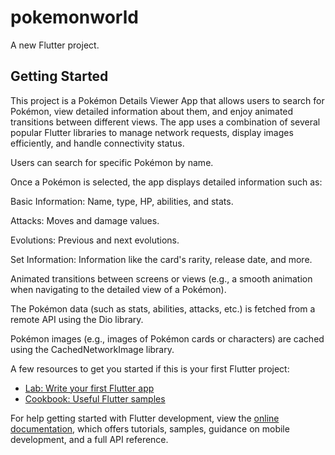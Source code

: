 # pokemonworld

A new Flutter project.

## Getting Started

This project is a Pokémon Details Viewer App that allows users to search for Pokémon, view detailed information about them, and enjoy animated transitions between different views. 
The app uses a combination of several popular Flutter libraries to manage network requests, display images efficiently, and handle connectivity status.

Users can search for specific Pokémon by name.

Once a Pokémon is selected, the app displays detailed information such as:

Basic Information: Name, type, HP, abilities, and stats.

Attacks: Moves and damage values.

Evolutions: Previous and next evolutions.

Set Information: Information like the card's rarity, release date, and more.

Animated transitions between screens or views (e.g., a smooth animation when navigating to the detailed view of a Pokémon).

The Pokémon data (such as stats, abilities, attacks, etc.) is fetched from a remote API using the Dio library.

Pokémon images (e.g., images of Pokémon cards or characters) are cached using the CachedNetworkImage library.


A few resources to get you started if this is your first Flutter project:

- [Lab: Write your first Flutter app](https://docs.flutter.dev/get-started/codelab)
- [Cookbook: Useful Flutter samples](https://docs.flutter.dev/cookbook)

For help getting started with Flutter development, view the
[online documentation](https://docs.flutter.dev/), which offers tutorials,
samples, guidance on mobile development, and a full API reference.
